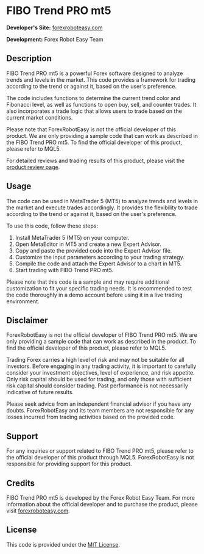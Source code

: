 # FIBO Trend PRO mt5

**Developer's Site:** [forexroboteasy.com](https://forexroboteasy.com)

**Development:** Forex Robot Easy Team

## Description
FIBO Trend PRO mt5 is a powerful Forex software designed to analyze trends and levels in the market. This code provides a framework for trading according to the trend or against it, based on the user's preference.

The code includes functions to determine the current trend color and Fibonacci level, as well as functions to open buy, sell, and counter trades. It also incorporates a trade logic that allows users to trade based on the current market conditions.

Please note that ForexRobotEasy is not the official developer of this product. We are only providing a sample code that can work as described in the FIBO Trend PRO mt5. To find the official developer of this product, please refer to MQL5.

For detailed reviews and trading results of this product, please visit the [product review page](https://forexroboteasy.com/forex-robot-review/review-fibo-trend-pro-mt5-a-powerful-forex-software-for-analyzing-trends-and-levels/).

## Usage
The code can be used in MetaTrader 5 (MT5) to analyze trends and levels in the market and execute trades accordingly. It provides the flexibility to trade according to the trend or against it, based on the user's preference.

To use this code, follow these steps:
1. Install MetaTrader 5 (MT5) on your computer.
2. Open MetaEditor in MT5 and create a new Expert Advisor.
3. Copy and paste the provided code into the Expert Advisor file.
4. Customize the input parameters according to your trading strategy.
5. Compile the code and attach the Expert Advisor to a chart in MT5.
6. Start trading with FIBO Trend PRO mt5.

Please note that this code is a sample and may require additional customization to fit your specific trading needs. It is recommended to test the code thoroughly in a demo account before using it in a live trading environment.

## Disclaimer
ForexRobotEasy is not the official developer of FIBO Trend PRO mt5. We are only providing a sample code that can work as described in the product. To find the official developer of this product, please refer to MQL5.

Trading Forex carries a high level of risk and may not be suitable for all investors. Before engaging in any trading activity, it is important to carefully consider your investment objectives, level of experience, and risk appetite. Only risk capital should be used for trading, and only those with sufficient risk capital should consider trading. Past performance is not necessarily indicative of future results.

Please seek advice from an independent financial advisor if you have any doubts. ForexRobotEasy and its team members are not responsible for any losses incurred from trading activities based on the provided code.

## Support
For any inquiries or support related to FIBO Trend PRO mt5, please refer to the official developer of this product through MQL5. ForexRobotEasy is not responsible for providing support for this product.

## Credits
FIBO Trend PRO mt5 is developed by the Forex Robot Easy Team. For more information about the official developer and to purchase the product, please visit [forexroboteasy.com](https://forexroboteasy.com).

## License
This code is provided under the [MIT License](https://opensource.org/licenses/MIT).
